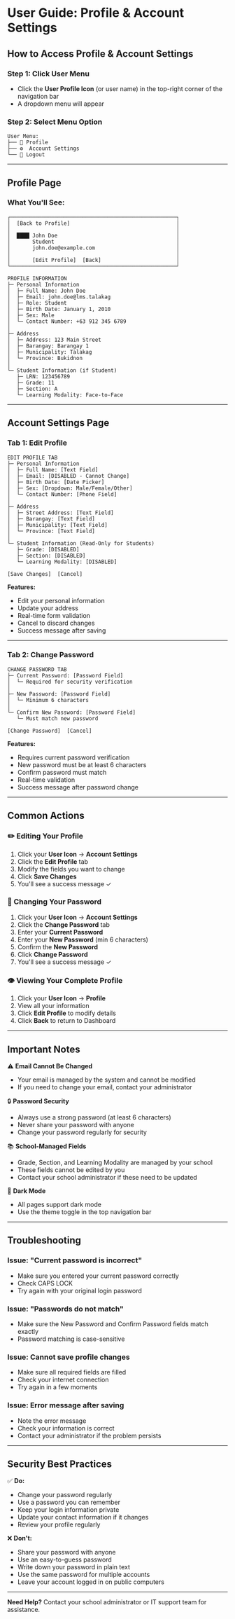 # User Guide: Profile & Account Settings

## How to Access Profile & Account Settings

### Step 1: Click User Menu
- Click the **User Profile Icon** (or user name) in the top-right corner of the navigation bar
- A dropdown menu will appear

### Step 2: Select Menu Option
```
User Menu:
├── 👤 Profile
├── ⚙️  Account Settings
└── 🚪 Logout
```

---

## Profile Page

### What You'll See:
```
┌─────────────────────────────────────────────────────┐
│  [Back to Profile]                                  │
│                                                     │
│  ████ John Doe                                      │
│       Student                                       │
│       john.doe@example.com                          │
│                                                     │
│       [Edit Profile]  [Back]                        │
└─────────────────────────────────────────────────────┘

PROFILE INFORMATION
├─ Personal Information
│  ├─ Full Name: John Doe
│  ├─ Email: john.doe@lms.talakag
│  ├─ Role: Student
│  ├─ Birth Date: January 1, 2010
│  ├─ Sex: Male
│  └─ Contact Number: +63 912 345 6789
│
├─ Address
│  ├─ Address: 123 Main Street
│  ├─ Barangay: Barangay 1
│  ├─ Municipality: Talakag
│  └─ Province: Bukidnon
│
└─ Student Information (if Student)
   ├─ LRN: 123456789
   ├─ Grade: 11
   ├─ Section: A
   └─ Learning Modality: Face-to-Face
```

---

## Account Settings Page

### Tab 1: Edit Profile

```
EDIT PROFILE TAB
├─ Personal Information
│  ├─ Full Name: [Text Field]
│  ├─ Email: [DISABLED - Cannot Change]
│  ├─ Birth Date: [Date Picker]
│  ├─ Sex: [Dropdown: Male/Female/Other]
│  └─ Contact Number: [Phone Field]
│
├─ Address
│  ├─ Street Address: [Text Field]
│  ├─ Barangay: [Text Field]
│  ├─ Municipality: [Text Field]
│  └─ Province: [Text Field]
│
└─ Student Information (Read-Only for Students)
   ├─ Grade: [DISABLED]
   ├─ Section: [DISABLED]
   └─ Learning Modality: [DISABLED]

[Save Changes]  [Cancel]
```

**Features:**
- Edit your personal information
- Update your address
- Real-time form validation
- Cancel to discard changes
- Success message after saving

---

### Tab 2: Change Password

```
CHANGE PASSWORD TAB
├─ Current Password: [Password Field]
│  └─ Required for security verification
│
├─ New Password: [Password Field]
│  └─ Minimum 6 characters
│
└─ Confirm New Password: [Password Field]
   └─ Must match new password

[Change Password]  [Cancel]
```

**Features:**
- Requires current password verification
- New password must be at least 6 characters
- Confirm password must match
- Real-time validation
- Success message after password change

---

## Common Actions

### ✏️ Editing Your Profile
1. Click your **User Icon** → **Account Settings**
2. Click the **Edit Profile** tab
3. Modify the fields you want to change
4. Click **Save Changes**
5. You'll see a success message ✓

### 🔐 Changing Your Password
1. Click your **User Icon** → **Account Settings**
2. Click the **Change Password** tab
3. Enter your **Current Password**
4. Enter your **New Password** (min 6 characters)
5. Confirm the **New Password**
6. Click **Change Password**
7. You'll see a success message ✓

### 👁️ Viewing Your Complete Profile
1. Click your **User Icon** → **Profile**
2. View all your information
3. Click **Edit Profile** to modify details
4. Click **Back** to return to Dashboard

---

## Important Notes

⚠️ **Email Cannot Be Changed**
- Your email is managed by the system and cannot be modified
- If you need to change your email, contact your administrator

🔒 **Password Security**
- Always use a strong password (at least 6 characters)
- Never share your password with anyone
- Change your password regularly for security

📚 **School-Managed Fields**
- Grade, Section, and Learning Modality are managed by your school
- These fields cannot be edited by you
- Contact your school administrator if these need to be updated

🌙 **Dark Mode**
- All pages support dark mode
- Use the theme toggle in the top navigation bar

---

## Troubleshooting

### Issue: "Current password is incorrect"
- Make sure you entered your current password correctly
- Check CAPS LOCK
- Try again with your original login password

### Issue: "Passwords do not match"
- Make sure the New Password and Confirm Password fields match exactly
- Password matching is case-sensitive

### Issue: Cannot save profile changes
- Make sure all required fields are filled
- Check your internet connection
- Try again in a few moments

### Issue: Error message after saving
- Note the error message
- Check your information is correct
- Contact your administrator if the problem persists

---

## Security Best Practices

✅ **Do:**
- Change your password regularly
- Use a password you can remember
- Keep your login information private
- Update your contact information if it changes
- Review your profile regularly

❌ **Don't:**
- Share your password with anyone
- Use an easy-to-guess password
- Write down your password in plain text
- Use the same password for multiple accounts
- Leave your account logged in on public computers

---

**Need Help?**
Contact your school administrator or IT support team for assistance.
